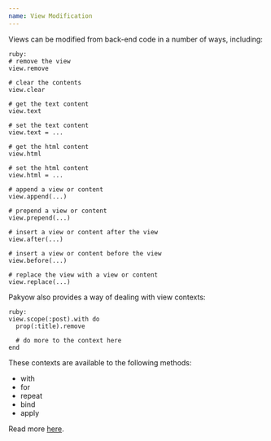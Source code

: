 ```yaml
---
name: View Modification
---
```


Views can be modified from back-end code in a number of ways, including:

    ruby:
    # remove the view
    view.remove

    # clear the contents
    view.clear

    # get the text content
    view.text

    # set the text content
    view.text = ...

    # get the html content
    view.html

    # set the html content
    view.html = ...

    # append a view or content
    view.append(...)

    # prepend a view or content
    view.prepend(...)

    # insert a view or content after the view
    view.after(...)

    # insert a view or content before the view
    view.before(...)

    # replace the view with a view or content
    view.replace(...)

Pakyow also provides a way of dealing with view contexts:

    ruby:
    view.scope(:post).with do
      prop(:title).remove

      # do more to the context here
    end

These contexts are available to the following methods:

- with
- for
- repeat
- bind
- apply

Read more [here](/docs/view_management#traversing).
